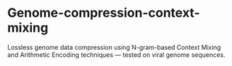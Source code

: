 # Genome-compression-context-mixing
Lossless genome data compression using N-gram-based Context Mixing and Arithmetic Encoding techniques — tested on viral genome sequences.
